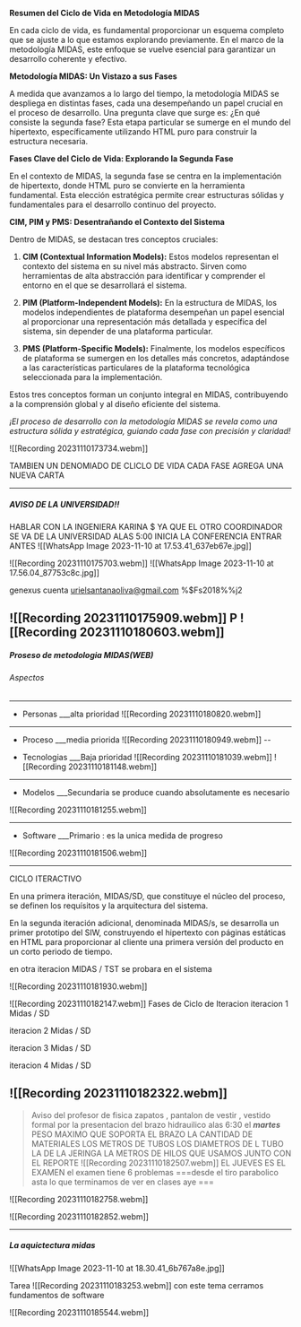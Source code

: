 **Resumen del Ciclo de Vida en Metodología MIDAS**

En cada ciclo de vida, es fundamental proporcionar un esquema completo que se ajuste a lo que estamos explorando previamente. En el marco de la metodología MIDAS, este enfoque se vuelve esencial para garantizar un desarrollo coherente y efectivo.

**Metodología MIDAS: Un Vistazo a sus Fases**

A medida que avanzamos a lo largo del tiempo, la metodología MIDAS se despliega en distintas fases, cada una desempeñando un papel crucial en el proceso de desarrollo. Una pregunta clave que surge es: ¿En qué consiste la segunda fase? Esta etapa particular se sumerge en el mundo del hipertexto, específicamente utilizando HTML puro para construir la estructura necesaria.

**Fases Clave del Ciclo de Vida: Explorando la Segunda Fase**

En el contexto de MIDAS, la segunda fase se centra en la implementación de hipertexto, donde HTML puro se convierte en la herramienta fundamental. Esta elección estratégica permite crear estructuras sólidas y fundamentales para el desarrollo continuo del proyecto.

**CIM, PIM y PMS: Desentrañando el Contexto del Sistema**

Dentro de MIDAS, se destacan tres conceptos cruciales:

1. **CIM (Contextual Information Models):** Estos modelos representan el contexto del sistema en su nivel más abstracto. Sirven como herramientas de alta abstracción para identificar y comprender el entorno en el que se desarrollará el sistema.

2. **PIM (Platform-Independent Models):** En la estructura de MIDAS, los modelos independientes de plataforma desempeñan un papel esencial al proporcionar una representación más detallada y específica del sistema, sin depender de una plataforma particular.

3. **PMS (Platform-Specific Models):** Finalmente, los modelos específicos de plataforma se sumergen en los detalles más concretos, adaptándose a las características particulares de la plataforma tecnológica seleccionada para la implementación.

Estos tres conceptos forman un conjunto integral en MIDAS, contribuyendo a la comprensión global y al diseño eficiente del sistema.

*¡El proceso de desarrollo con la metodología MIDAS se revela como una estructura sólida y estratégica, guiando cada fase con precisión y claridad!*

![[Recording 20231110173734.webm]]

TAMBIEN UN DENOMIADO DE CLICLO DE VIDA 
CADA FASE AGREGA UNA NUEVA CARTA
____
##### AVISO DE LA UNIVERSIDAD!!
HABLAR CON LA INGENIERA KARINA 
 $ YA QUE EL OTRO COORDINADOR SE VA DE LA UNIVERSIDAD
ALAS 5:00 INICIA LA CONFERENCIA ENTRAR ANTES
![[WhatsApp Image 2023-11-10 at 17.53.41_637eb67e.jpg]]


![[Recording 20231110175703.webm]]
![[WhatsApp Image 2023-11-10 at 17.56.04_87753c8c.jpg]]

genexus cuenta
urielsantanaoliva@gmail.com
%$Fs2018%%j2

![[Recording 20231110175909.webm]]
	P
![[Recording 20231110180603.webm]]
--
##### Proseso de metodologia MIDAS(WEB)
###### Aspectos
-----
+ Personas 
___alta prioridad
![[Recording 20231110180820.webm]]

-----
+ Proceso
___media priorida
![[Recording 20231110180949.webm]]
--

+ Tecnologias
___Baja prioridad
![[Recording 20231110181039.webm]]
![[Recording 20231110181148.webm]]

-----
+ Modelos
___Secundaria se produce cuando absolutamente es necesario

![[Recording 20231110181255.webm]]

-----
+ Software
___Primario : es la unica medida de progreso

![[Recording 20231110181506.webm]]

-----

CICLO ITERACTIVO

En una primera iteración, MIDAS/SD, que constituye el
núcleo del proceso, se definen los requísitos y la
arquitectura del sistema.

En la segunda iteración adicional, denominada MIDAS/s, se
desarrolla un primer prototipo del SIW, construyendo el
hipertexto con páginas estáticas en HTML para
proporcionar al cliente una primera versión del
producto en un corto periodo de tiempo.

en otra iteracion MIDAS / TST se probara en el sistema

![[Recording 20231110181930.webm]]

![[Recording 20231110182147.webm]]
Fases de Ciclo de Iteracion
iteracion 1
Midas / SD

iteracion 2
Midas / SD

iteracion 3
Midas / SD

iteracion 4
Midas / SD


![[Recording 20231110182322.webm]]
--

>Aviso del profesor de fisica
zapatos , pantalon de vestir , vestido formal 
por la presentacion del brazo hidrauilico 
alas 6:30  el ***martes***
PESO MAXIMO QUE SOPORTA EL BRAZO
LA CANTIDAD DE MATERIALES
LOS METROS DE TUBOS
LOS DIAMETROS DE L TUBO LA DE LA JERINGA 
LA METROS DE HILOS QUE USAMOS
JUNTO CON EL REPORTE
![[Recording 20231110182507.webm]]
EL JUEVES ES EL EXAMEN
el examen tiene 6 problemas
===desde el tiro parabolico 
asta lo que terminamos de ver en clases aye ===

![[Recording 20231110182758.webm]]

![[Recording 20231110182852.webm]]

----
##### La aquictectura midas
![[WhatsApp Image 2023-11-10 at 18.30.41_6b767a8e.jpg]]

Tarea 
![[Recording 20231110183253.webm]]
con este tema cerramos fundamentos de software

![[Recording 20231110185544.webm]]
